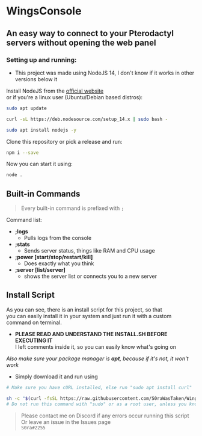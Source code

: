 # WingsConsole
## An easy way to connect to your Pterodactyl servers without opening the web panel


### Setting up and running:

- This project was made using NodeJS 14, I don't know if it works in other versions below it

Install NodeJS from the [official website](https://nodejs.org/en/download/)
<br>
or if you're a linux user (Ubuntu/Debian based distros):
```sh
sudo apt update

curl -sL https://deb.nodesource.com/setup_14.x | sudo bash -

sudo apt install nodejs -y
```

Clone this repository or pick a release and run:
```sh
npm i --save
```

Now you can start it using:
```sh
node .
```


## Built-in Commands

> Every built-in command is prefixed with `;`

Command list:
- **;logs**
  - Pulls logs from the console
- **;stats**
  - Sends server status, things like RAM and CPU usage
- **;power [start/stop/restart/kill]**
  - Does exactly what you think
- **;server [list/server]**
  - shows the server list or connects you to a new server


## Install Script  
As you can see, there is an install script for this project, so that  
you can easily install it in your system and just run it with a custom  
command on terminal.  

- **PLEASE READ AND UNDERSTAND THE INSTALL.SH BEFORE EXECUTING IT**  
I left comments inside it, so you can easily know what's going on  

*Also make sure your package manager is **apt**, because if it's not, it won't work*

 - Simply download it and run using  
 ```sh  
# Make sure you have cURL installed, else run "sudo apt install curl"  
 
sh -c "$(curl -fsSL https://raw.githubusercontent.com/S0raWasTaken/WingsConsole/master/install.sh)"  
# Do not run this command with "sudo" or as a root user, unless you know what you're doing
```  

> Please contact me on Discord if any errors occur running this script  
> Or leave an issue in the Issues page  
> `S0ra#2255`  


